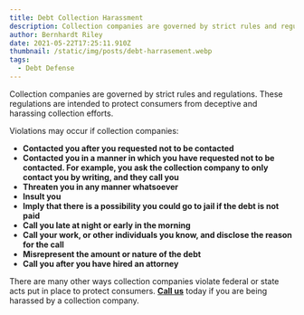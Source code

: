 ```yaml
---
title: Debt Collection Harassment
description: Collection companies are governed by strict rules and regulations.
author: Bernhardt Riley
date: 2021-05-22T17:25:11.910Z
thumbnail: /static/img/posts/debt-harrasement.webp
tags:
  - Debt Defense
---
```

<!--StartFragment-->

Collection companies are governed by strict rules and regulations. These regulations are intended to protect consumers from deceptive and harassing collection efforts.

Violations may occur if collection companies:

* **Contacted you after you requested not to be contacted**
* **Contacted you in a manner in which you have requested not to be contacted. For example, you ask the collection company to only contact you by writing, and they call you**
* **Threaten you in any manner whatsoever**
* **Insult you**
* **Imply that there is a possibility you could go to jail if the debt is not paid**
* **Call you late at night or early in the morning**
* **Call your work, or other individuals you know, and disclose the reason for the call**
* **Misrepresent the amount or nature of the debt**
* **Call you after you have hired an attorney**

There are many other ways collection companies violate federal or state acts put in place to protect consumers. **[Call us](http://blflorida.kallistoart.net/contact-us)** today if you are being harassed by a collection company.

<!--EndFragment-->